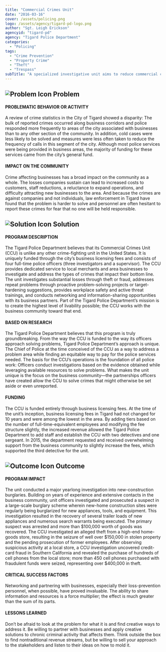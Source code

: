 ```yaml
---
title: "Commercial Crimes Unit"
date: "2016-03-16"
cover: /assets/policing.png
logo: /assets/agency/tigard-pd-logo.png
author: "Sgt. Leigh Erickson"
agencyid: "tigard-pd"
agency: "Tigard Police Department"
categories:
  - "Policing"
tags:
  - "Crime Prevention"
  - "Property Crime"
  - "Theft"
  - "Trespass"
subTitle: "A specialized investigative unit aims to reduce commercial crime and increase livability for local merchants and businesses."
---
```


## ![Problem Icon](https://github.com/google/material-design-icons/raw/master/alert/1x_web/ic_error_outline_black_48dp.png "Problem") Problem

#### PROBLEMATIC BEHAVIOR OR ACTIVITY

A review of crime statistics in the City of Tigard showed a disparity: The bulk of reported crimes occurred along business corridors and police responded more frequently to areas of the city associated with businesses than to any other section of the community. In addition, cold cases were less likely to be solved and measures were less often taken to reduce the frequency of calls in this segment of the city. Although most police services were being provided in business areas, the majority of funding for these services came from the city’s general fund.

#### IMPACT ON THE COMMUNITY

Crime affecting businesses has a broad impact on the community as a whole. The losses companies sustain can lead to increased costs to customers, staff reductions, a reluctance to expand operations, and difficulty attracting new businesses to the area. And because the crimes are against companies and not individuals, law enforcement in Tigard have found that the problem is harder to solve and personnel are often hesitant to report these crimes for fear that no one will be held responsible.

## ![Solution Icon](https://github.com/google/material-design-icons/raw/master/action/1x_web/ic_lightbulb_outline_black_48dp.png "Solution") Solution

#### PROGRAM DESCRIPTION

The Tigard Police Department believes that its Commercial Crimes Unit (CCU) is unlike any other crime-fighting unit in the United States. It is uniquely funded through the city’s business licensing fees and consists of four full-time police officers (three investigators and a supervisor). The CCU provides dedicated service to local merchants and area businesses to investigate and address the types of crimes that impact their bottom line. The unit investigates substantial losses through theft or fraud, addresses repeat problems through proactive problem-solving projects or target-hardening suggestions, provides workplace safety and active threat trainings, and conducts networking and information-sharing opportunities with its business partners. Part of the Tigard Police Department’s mission is to create the highest level of livability possible; the CCU works with the business community toward that end.

#### BASED ON RESEARCH

The Tigard Police Department believes that this program is truly groundbreaking. From the way the CCU is funded to the way its officers approach solving problems, Tigard Police Department’s approach is unique. The Chief of Police at the time conceived of the CCU as a way to address a problem area while finding an equitable way to pay for the police services needed. The basis for the CCU’s operations is the foundation of all police work: Officers conduct investigations based on the evidence obtained while leveraging available resources to solve problems. What makes the unit unique is the focus on the business community—the partnerships officers have created allow the CCU to solve crimes that might otherwise be set aside or even unreported.

#### FUNDING

The CCU is funded entirely through business licensing fees. At the time of the unit’s inception, business licensing fees in Tigard had not changed for 10 years and were among the lowest in the area. By adding tiers based on the number of full-time-equivalent employees and modifying the fee structure slightly, the increased revenue allowed the Tigard Police Department to add staff and establish the CCU with two detectives and one sergeant. In 2015, the department requested and received overwhelming support from the business community to slightly increase the fees, which supported the third detective for the unit.

## ![Outcome Icon](https://github.com/google/material-design-icons/raw/master/action/1x_web/ic_view_list_black_48dp.png "Outcome") Outcome

#### PROGRAM IMPACT

   The unit conducted a major yearlong investigation into new-construction burglaries. Building on years of experience and extensive contacts in the business community, unit officers investigated and prosecuted a suspect in a large-scale burglary scheme wherein new-home construction sites were regularly being burglarized for new appliances, tools, and equipment. This investigation resulted in the recovery of several trailer loads of new appliances and numerous search warrants being executed. The primary suspect was arrested and more than $100,000 worth of goods was recovered.
    The CCU investigated an alleged theft from a high-end home-goods store, resulting in the seizure of well over $150,000 in stolen property and the pending prosecution of former employees.
    After observing suspicious activity at a local store, a CCU investigation uncovered credit-card fraud in Southern California and revealed the purchase of hundreds of cell phones from the local store; more than 450 cell phones purchased with fraudulent funds were seized, representing over $400,000 in theft.

#### CRITICAL SUCCESS FACTORS

Networking and partnering with businesses, especially their loss-prevention personnel, when possible, have proved invaluable. The ability to share information and resources is a force multiplier; the effect is much greater than the sum of its parts.

#### LESSONS LEARNED

Don’t be afraid to look at the problem for what it is and find creative ways to address it. Be willing to partner with businesses and apply creative solutions to chronic criminal activity that affects them. Think outside the box to find nontraditional revenue streams, but be willing to sell your approach to the stakeholders and listen to their ideas on how to mold it.

